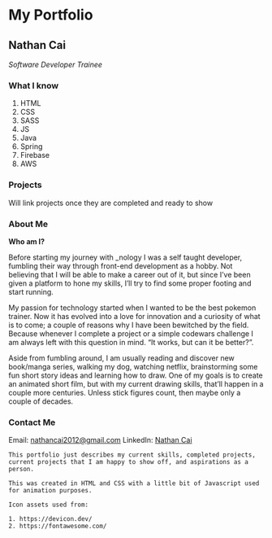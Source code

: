 # My Portfolio

## Nathan Cai

_Software Developer Trainee_

### What I know

1. HTML
2. CSS
3. SASS
4. JS
5. Java
6. Spring
7. Firebase
8. AWS

### Projects

Will link projects once they are completed and ready to show

<!-- https://docs.github.com/en/get-started/writing-on-github/getting-started-with-writing-and-formatting-on-github/basic-writing-and-formatting-syntax -->

### About Me

**Who am I?**

Before starting my journey with \_nology I was a self taught developer, fumbling their way through front-end development as a hobby. Not believing that I will be able to make a career out of it, but since I’ve been given a platform to hone my skills, I’ll try to find some proper footing and start running.

My passion for technology started when I wanted to be the best pokemon trainer. Now it has evolved into a love for innovation and a curiosity of what is to come; a couple of reasons why I have been bewitched by the field. Because whenever I complete a project or a simple codewars challenge I am always left with this question in mind. “It works, but can it be better?”.

Aside from fumbling around, I am usually reading and discover new book/manga series, walking my dog, watching netflix, brainstorming some fun short story ideas and learning how to draw. One of my goals is to create an animated short film, but with my current drawing skills, that’ll happen in a couple more centuries. Unless stick figures count, then maybe only a couple of decades.

### Contact Me

Email: nathancai2012@gmail.com
LinkedIn: [Nathan Cai](https://www.linkedin.com/in/nathan-cai-6a9b251a1/)

```
This portfolio just describes my current skills, completed projects, current projects that I am happy to show off, and aspirations as a person.

This was created in HTML and CSS with a little bit of Javascript used for animation purposes.

Icon assets used from:

1. https://devicon.dev/
2. https://fontawesome.com/
```
